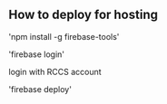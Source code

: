 ## How to deploy for hosting

'npm install -g firebase-tools'

'firebase login'

login with RCCS account

'firebase deploy'
